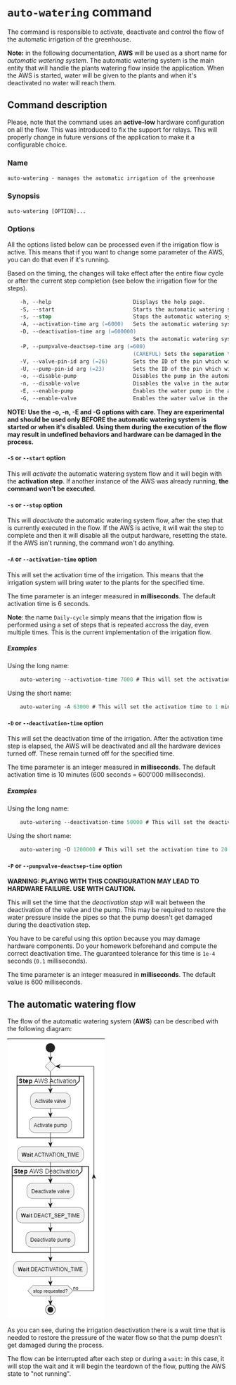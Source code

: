 # `auto-watering` command

The command is responsible to activate, deactivate and control the flow of the automatic irrigation of the greenhouse.

**Note:** in the following documentation, **AWS** will be used as a short name for *automatic watering system*. The automatic watering system is the main entity that will handle the plants watering flow inside the application. When the AWS is started, water will be given to the plants and when it's deactivated no water will reach them.

## Command description

Please, note that the command uses an **active-low** hardware configuration on all the flow. This was introduced to fix the support for relays. This will properly change in future versions of the application to make it a configurable choice.

### Name

    auto-watering - manages the automatic irrigation of the greenhouse

### Synopsis

    auto-watering [OPTION]...

### Options

All the options listed below can be processed even if the irrigation flow is active. This means that if you want to change some parameter of the AWS, you can do that even if it's running.

Based on the timing, the changes will take effect after the entire flow cycle or after the current step completion (see below the irrigation flow for the steps).

```ps
    -h, --help                          Displays the help page.
    -S, --start                         Starts the automatic watering system in Daily-Cycle mode.
    -s, --stop                          Stops the automatic watering system waiting for resources to be released.
    -A, --activation-time arg (=6000)   Sets the automatic watering system activation time (expressed in ms).
    -D, --deactivation-time arg (=600000)
                                        Sets the automatic watering system deactivation time (expressed in ms).
    -P, --pumpvalve-deactsep-time arg (=600)
                                        (CAREFUL) Sets the separation time (espressed in ms) between the pump deactivation and the valve one. WARNING: PLAYING WITH THIS CONFIGURATION MAY LEAD TO HARDWARE FAILURE. USE WITH CAUTION.
    -V, --valve-pin-id arg (=26)        Sets the ID of the pin which will receive the output jumpers that will power up the water valve.
    -U, --pump-pin-id arg (=23)         Sets the ID of the pin which will receive the output jumpers that will power up the water pump.
    -o, --disable-pump                  Disables the pump in the automatic watering system cycles.
    -n, --disable-valve                 Disables the valve in the automatic watering system cycles.
    -E, --enable-pump                   Enables the water pump in the automatic watering system cycles.
    -G, --enable-valve                  Enables the water valve in the automatic watering system cycles.

```

**NOTE: Use the -o, -n, -E and -G options with care. They are experimental and should be used only BEFORE the automatic watering system is started or when it's disabled. Using them during the execution of the flow may result in undefined behaviors and hardware can be damaged in the process.**

#### `-S` or `--start` option

This will *activate* the automatic watering system flow and it will begin with the **activation step**. If another instance of the AWS was already running, **the command won't be executed**.

#### `-s` or `--stop` option

This will *deactivate* the automatic watering system flow, after the step that is currently executed in the flow. If the AWS is active, it will wait the step to complete and then it will disable all the output hardware, resetting the state. If the AWS isn't running, the command won't do anything.

#### `-A` or `--activation-time` option

This will set the activation time of the irrigation. This means that the irrigation system will bring water to the plants for the specified time.

The time parameter is an integer measured in **milliseconds**. The default activation time is 6 seconds.

**Note**: the name `Daily-cycle` simply means that the irrigation flow is performed using a set of steps that is repeated accross the day, even multiple times. This is the current implementation of the irrigation flow.

##### Examples

Using the long name:

```ps
    auto-watering --activation-time 7000 # This will set the activation time to 7 seconds.
```

Using the short name:

```ps
    auto-watering -A 63000 # This will set the activation time to 1 minute and 3 seconds.
```

#### `-D` or `--deactivation-time` option

This will set the deactivation time of the irrigation. After the activation time step is elapsed, the AWS will be deactivated and all the hardware devices turned off. These remain turned off for the specified time.

The time parameter is an integer measured in **milliseconds**. The default activation time is 10 minutes (600 seconds = 600'000 milliseconds).

##### Examples

Using the long name:

```ps
    auto-watering --deactivation-time 50000 # This will set the deactivation time to 50 seconds.
```

Using the short name:

```ps
    auto-watering -D 1200000 # This will set the activation time to 20 minutes.
```

#### `-P` or `--pumpvalve-deactsep-time` option

**WARNING: PLAYING WITH THIS CONFIGURATION MAY LEAD TO HARDWARE FAILURE. USE WITH CAUTION.**

This will set the time that the *deactivation step* will wait between the deactivation of the valve and the pump. This may be required to restore the water pressure inside the pipes so that the pump doesn't get damaged during the deactivation step.

You have to be careful using this option because you may damage hardware components. Do your homework beforehand and compute the correct deactivation time. The guaranteed tolerance for this time is `1e-4` seconds (`0.1` milliseconds).

The time parameter is an integer measured in **milliseconds**. The default value is 600 milliseconds.

## The automatic watering flow

The flow of the automatic watering system (**AWS**) can be described with the following diagram:

![Alt text](aws-flow.png)

As you can see, during the irrigation deactivation there is a wait time that is needed to restore the pressure of the water flow so that the pump doesn't get damaged during the process.

The flow can be interrupted after each step or during a `wait`: in this case, it will stop the wait and it will begin the teardown of the flow, putting the AWS state to "not running".
